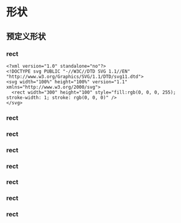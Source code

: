 # 形状

## 预定义形状

### rect

```
<?xml version="1.0" standalone="no"?>
<!DOCTYPE svg PUBLIC "-//W3C//DTD SVG 1.1//EN" "http://www.w3.org/Graphics/SVG/1.1/DTD/svg11.dtd">
<svg width="100%" height="100%" version="1.1" xmlns="http://www.w3.org/2000/svg">
  <rect width="300" height="100" style="fill:rgb(0, 0, 0, 255); stroke-width: 1; stroke: rgb(0, 0, 0)" />
</svg>
```

### rect
### rect
### rect
### rect
### rect
### rect
### rect